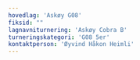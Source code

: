```yaml
---
hovedlag: 'Askøy G08'
fiksid: ""
lagnavniturnering: 'Askøy Cobra B'
turneringskategori: 'G08 5er'
kontaktperson: 'Øyvind Håkon Heimli'
---
```

